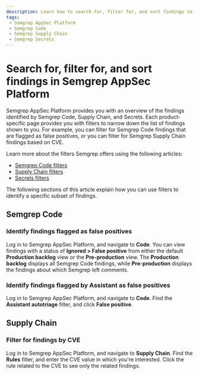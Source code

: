 ```yaml
---
description: Learn how to search for, filter for, and sort findings in Semgrep AppSec Platform.
tags:
 - Semgrep AppSec Platform
 - Semgrep Code
 - Semgrep Supply Chain
 - Semgrep Secrets
---
```


# Search for, filter for, and sort findings in Semgrep AppSec Platform

Semgrep AppSec Platform provides you with an overview of the findings identified by Semgrep Code, Supply Chain, and Secrets. Each product-specific page provides you with filters to narrow down the list of findings shown to you. For example, you can filter for Semgrep Code findings that are flagged as false positives, or you can filter for Semgrep Supply Chain findings based on CVE.

Learn more about the filters Semgrep offers using the following articles:

- [Semgrep Code filters](/semgrep-code/findings#filter-findings)
- [Supply Chain filters](/semgrep-supply-chain/view-export#filter-findings)
- [Secrets filters](/semgrep-secrets/view-triage#default-secrets-page-view-and-branch-logic)

The following sections of this article explain how you can use filters to identify a specific subset of findings.

## Semgrep Code

### Identify findings flagged as false positives

Log in to Semgrep AppSec Platform, and navigate to **Code**. You can view findings with a status of **Ignored > False positive** from either the default **Production backlog** view or the **Pre-production** view. The **Production backlog** displays all Semgrep Code findings, while **Pre-production** displays the findings about which Semgrep left comments.

### Identify findings flagged by Assistant as false positives

Log in to Semgrep AppSec Platform, and navigate to **Code**. Find the **Assistant autotriage** filter, and click **False positive**. 

## Supply Chain

### Filter for findings by CVE

Log in to Semgrep AppSec Platform, and navigate to **Supply Chain**. Find the **Rules** filter, and enter the CVE value in which you're interested. Click the rule related to the CVE to see only the related findings.
